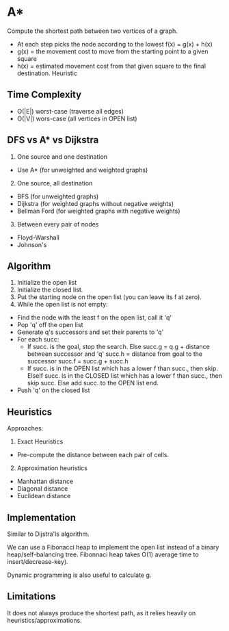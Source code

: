 # A*

Compute the shortest path between two vertices of a graph.

- At each step picks the node according to the lowest f(x) = g(x) + h(x)
- g(x) = the movement cost to move from the starting point to a given square
- h(x) = estimated movement cost from that given square to the final destination. Heuristic

## Time Complexity

- O(|E|) worst-case (traverse all edges)
- O(|V|) wors-case (all vertices in OPEN list)

## DFS vs A* vs Dijkstra

1. One source and one destination
  - Use A*       (for unweighted and weighted graphs)
2. One source, all destination
  - BFS          (for unweighted graphs)
  - Dijkstra     (for weighted graphs without negative weights)
  - Bellman Ford (for weighted graphs with negative weights)
3. Between every pair of nodes
  - Floyd-Warshall
  - Johnson's

## Algorithm

1. Initialize the open list
2. Initialize the closed list.
3. Put the starting node on the open list (you can leave its f at zero).
4. While the open list is not empty:
  - Find the node with the least f on the open list, call it 'q'
  - Pop 'q' off the open list
  - Generate q's successors and set their parents to 'q'
  - For each succ:
    - If succ. is the goal, stop the search.
       Else succ.g = q.g + distance between successor and 'q'
            succ.h = distance from goal to the successor
            succ.f = succ.g + succ.h
    - If     succ. is in the OPEN list which has a lower f than succ., then skip.
      ElseIf succ. is in the CLOSED list which has a lower f than succ., then skip succ.
      Else   add succ. to the OPEN list end.
  - Push 'q' on the closed list

## Heuristics

Approaches:

1. Exact Heuristics
  - Pre-compute the distance between each pair of cells.

2. Approximation heuristics
  - Manhattan distance
  - Diagonal distance
  - Euclidean distance

## Implementation

Similar to Dijstra'ls algorithm.

We can use a Fibonacci heap to implement the open list instead of a binary heap/self-balancing tree. Fibonnaci heap takes O(1) average time to insert/decrease-key).

Dynamic programming is also useful to calculate g.

## Limitations

It does not always produce the shortest path, as it relies heavily on heuristics/approximations.
